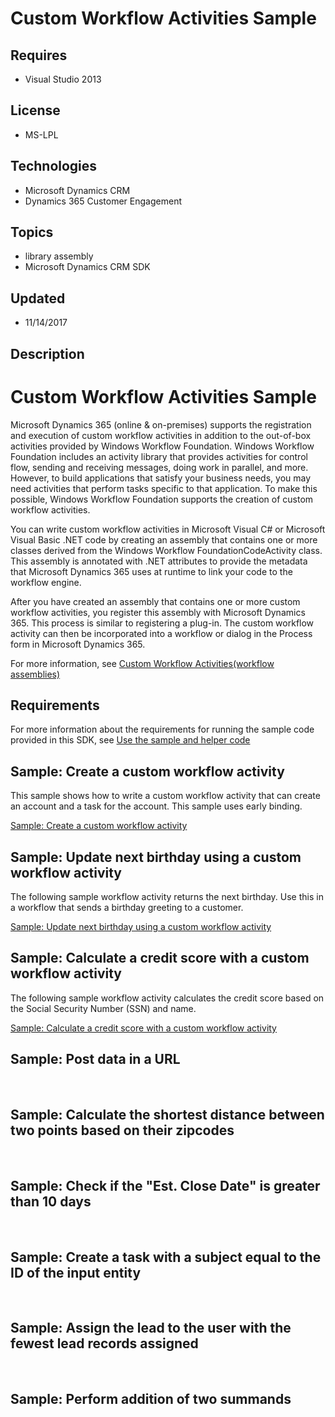 # Custom Workflow Activities Sample
## Requires
- Visual Studio 2013
## License
- MS-LPL
## Technologies
- Microsoft Dynamics CRM
- Dynamics 365 Customer Engagement
## Topics
- library assembly
- Microsoft Dynamics CRM SDK
## Updated
- 11/14/2017
## Description

<h1>Custom Workflow Activities Sample</h1>
<p>Microsoft Dynamics 365 (online &amp; on-premises) supports the registration and execution of custom workflow activities in addition to the out-of-box activities provided by Windows Workflow Foundation. Windows Workflow Foundation includes an activity library
 that provides activities for control flow, sending and receiving messages, doing work in parallel, and more. However, to build applications that satisfy your business needs, you may need activities that perform tasks specific to that application. To make this
 possible, Windows Workflow Foundation supports the creation of custom workflow activities.</p>
<p>You can write custom workflow activities in Microsoft Visual C# or Microsoft Visual Basic .NET code by creating an assembly that contains one or more classes derived from the Windows Workflow FoundationCodeActivity class. This assembly is annotated with
 .NET attributes to provide the metadata that Microsoft Dynamics 365 uses at runtime to link your code to the workflow engine.</p>
<p>After you have created an assembly that contains one or more custom workflow activities, you register this assembly with Microsoft Dynamics 365. This process is similar to registering a plug-in. The custom workflow activity can then be incorporated into
 a workflow or dialog in the Process form in Microsoft Dynamics 365.</p>
<p>For more information, see <a href="https://docs.microsoft.com/en-us/dynamics365/customer-engagement/developer/custom-workflow-activities-workflow-assemblies" target="_blank">
Custom Workflow Activities(workflow assemblies)</a></p>
<h2>Requirements</h2>
<p>For more information about the requirements for running the sample code provided in this SDK, see
<a href="https://docs.microsoft.com/en-us/dynamics365/customer-engagement/developer/custom-workflow-activities-workflow-assemblies" target="_blank">
Use the sample and helper code</a></p>
<h2>Sample: Create a custom workflow activity</h2>
<p>This sample shows how to write a custom workflow activity that can create an account and a task for the account. This sample uses early binding.</p>
<p><a href="https://docs.microsoft.com/en-us/dynamics365/customer-engagement/developer/workflow/sample-create-custom-workflow-activity" target="_blank">Sample: Create a custom workflow activity</a></p>
<h2>Sample: Update next birthday using a custom workflow activity</h2>
<p>The following sample workflow activity returns the next birthday. Use this in a workflow that sends a birthday greeting to a customer.</p>
<p><a href="https://docs.microsoft.com/en-us/dynamics365/customer-engagement/developer/workflow/sample-update-next-birthday-using-custom-workflow-activity" target="_blank">Sample: Update next birthday using a custom workflow activity</a></p>
<h2>Sample: Calculate a credit score with a custom workflow activity</h2>
<p>The following sample workflow activity calculates the credit score based on the Social Security Number (SSN) and name.</p>
<p><a href="https://docs.microsoft.com/en-us/dynamics365/customer-engagement/developer/workflow/sample-calculate-credit-score-custom-workflow-activity">Sample: Calculate a credit score with a custom workflow activity</a></p>
<h2>Sample: Post data in a URL</h2>
<p>&nbsp;</p>
<h2>Sample: Calculate the shortest distance between two points based on their zipcodes</h2>
<p>&nbsp;</p>
<h2>Sample: Check if the &quot;Est. Close Date&quot; is greater than 10 days</h2>
<p>&nbsp;</p>
<h2>Sample: Create a task with a subject equal to the ID of the input entity</h2>
<p>&nbsp;</p>
<h2>Sample: Assign the lead to the user with the fewest lead records assigned</h2>
<p>&nbsp;</p>
<h2>Sample: Perform addition of two summands</h2>
